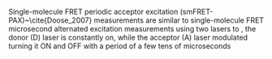 Single-molecule FRET periodic acceptor excitation (smFRET-PAX)~\cite{Doose_2007} measurements are similar to single-molecule FRET microsecond alternated excitation measurements using two lasers to , the
donor (D) laser is constantly on, while the acceptor (A) laser modulated
turning it ON and OFF with a period of a few tens of microseconds